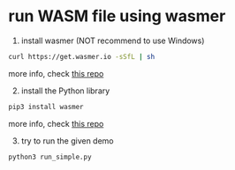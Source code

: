 # run WASM file using wasmer

1. install wasmer (NOT recommend to use Windows)
```bash
curl https://get.wasmer.io -sSfL | sh
```

more info, check [this repo](https://github.com/wasmerio/wasmer#introduction)

2. install the Python library
```bash
pip3 install wasmer
```

more info, check [this repo](https://github.com/wasmerio/python-ext-wasm#install)

3. try to run the given demo
```bash
python3 run_simple.py
```
